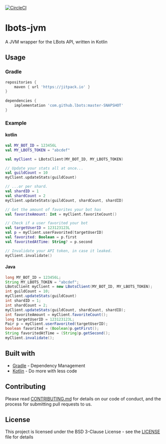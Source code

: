 [![CircleCI](https://circleci.com/gh/lbots/lbots-jvm.svg?style=svg)](https://circleci.com/gh/lbots/lbots-jvm)
# lbots-jvm
A JVM wrapper for the LBots API, written in Kotlin

## Usage
### Gradle
```gradle
repositories {
    maven { url 'https://jitpack.io' }
}
		
dependencies {
    implementation 'com.github.lbots:master-SNAPSHOT'
}
```

### Example
#### kotlin
```kotlin
val MY_BOT_ID = 123456L
val MY_LBOTS_TOKEN = "abcdef"

val myClient = LBotsClient(MY_BOT_ID, MY_LBOTS_TOKEN)

// Update your stats all at once...
val guildCount = 10
myClient.updateStats(guildCount)

// ...or per shard.
val shardID = 1
val shardCount = 2
myClient.updateStats(guildCount, shardCount, shardID)

// Get the amount of favorites your bot has
val favoriteAmount: Int = myClient.favoriteCount()

// Check if a user favorited your bot
val targetUserID = 123123123L
val p = myClient.userFavorited(targetUserID)
val favorited: Boolean = p.first
val favoritedAtTime: String? = p.second

// Invalidate your API token, in case it leaked.
myClient.invalidate()
```

#### Java
```java
long MY_BOT_ID = 123456L;
String MY_LBOTS_TOKEN = "abcdef";
LBotsClient myClient = new LBotsClient(MY_BOT_ID, MY_LBOTS_TOKEN);
int guildCount = 10;
myClient.updateStats(guildCount)
int shardID = 1;
int shardCount = 2;
myClient.updateStats(guildCount, shardCount, shardID);
int favoriteAmount = myClient.favoriteCount();
long targetUserID = 123123123L;
Pair p = myClient.userFavorited(targetUserID);
boolean favorited = (Boolean)p.getFirst();
String favoritedAtTime = (String)p.getSecond();
myClient.invalidate();
```

## Built with

* [Gradle](https://gradle.org/) - Dependency Management
* [Kotlin](https://kotlinlang.org/) - Do more with less code

## Contributing

Please read [CONTRIBUTING.md](CONTRIBUTING.md) for details on our code of conduct, and the process for submitting pull requests to us.

## License

This project is licensed under the BSD 3-Clause License - see the [LICENSE](LICENSE) file for details

